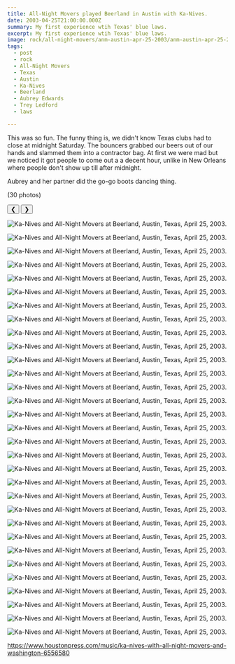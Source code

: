 ```yaml
---
title: All-Night Movers played Beerland in Austin with Ka-Nives.
date: 2003-04-25T21:00:00.000Z
summary: My first experience wtih Texas' blue laws.
excerpt: My first experience wtih Texas' blue laws.
image: rock/all-night-movers/anm-austin-apr-25-2003/anm-austin-apr-25-2003-40.jpg
tags:
  - post
  - rock
  - All-Night Movers
  - Texas
  - Austin
  - Ka-Nives
  - Beerland
  - Aubrey Edwards
  - Trey Ledford
  - laws

---
```


This was so fun. The funny thing is, we didn't know Texas clubs had to close at midnight Saturday. The bouncers grabbed our beers out of our hands and slammed them into a contractor bag. At first we were mad but we noticed it got people to come out a a decent hour, unlike in New Orleans where people don't show up till after midnight.

Aubrey and her partner did the go-go boots dancing thing.

(30 photos)

<div id="viewport">
    <button id="buttonPrevious">&#10094;</button>
    <button id="buttonNext">&#10095;</button>

![Ka-Nives and All-Night Movers at Beerland, Austin, Texas, April 25, 2003.](/static/img/rock/all-night-movers/anm-austin-apr-25-2003/anm-austin-apr-25-2003-17.jpg "Ka-Nives and All-Night Movers at Beerland, Austin, Texas, April 25, 2003.")

![Ka-Nives and All-Night Movers at Beerland, Austin, Texas, April 25, 2003.](/static/img/rock/all-night-movers/anm-austin-apr-25-2003/anm-austin-apr-25-2003-18.jpg "Ka-Nives and All-Night Movers at Beerland, Austin, Texas, April 25, 2003.")

![Ka-Nives and All-Night Movers at Beerland, Austin, Texas, April 25, 2003.](/static/img/rock/all-night-movers/anm-austin-apr-25-2003/anm-austin-apr-25-2003-19.jpg "Ka-Nives and All-Night Movers at Beerland, Austin, Texas, April 25, 2003.")

![Ka-Nives and All-Night Movers at Beerland, Austin, Texas, April 25, 2003.](/static/img/rock/all-night-movers/anm-austin-apr-25-2003/anm-austin-apr-25-2003-20.jpg "Ka-Nives and All-Night Movers at Beerland, Austin, Texas, April 25, 2003.")

![Ka-Nives and All-Night Movers at Beerland, Austin, Texas, April 25, 2003.](/static/img/rock/all-night-movers/anm-austin-apr-25-2003/anm-austin-apr-25-2003-21.jpg "Ka-Nives and All-Night Movers at Beerland, Austin, Texas, April 25, 2003.")

![Ka-Nives and All-Night Movers at Beerland, Austin, Texas, April 25, 2003.](/static/img/rock/all-night-movers/anm-austin-apr-25-2003/anm-austin-apr-25-2003-22.jpg "Ka-Nives and All-Night Movers at Beerland, Austin, Texas, April 25, 2003.")

![Ka-Nives and All-Night Movers at Beerland, Austin, Texas, April 25, 2003.](/static/img/rock/all-night-movers/anm-austin-apr-25-2003/anm-austin-apr-25-2003-23.jpg "Ka-Nives and All-Night Movers at Beerland, Austin, Texas, April 25, 2003.")

![Ka-Nives and All-Night Movers at Beerland, Austin, Texas, April 25, 2003.](/static/img/rock/all-night-movers/anm-austin-apr-25-2003/anm-austin-apr-25-2003-24.jpg "Ka-Nives and All-Night Movers at Beerland, Austin, Texas, April 25, 2003.")

![Ka-Nives and All-Night Movers at Beerland, Austin, Texas, April 25, 2003.](/static/img/rock/all-night-movers/anm-austin-apr-25-2003/anm-austin-apr-25-2003-25.jpg "Ka-Nives and All-Night Movers at Beerland, Austin, Texas, April 25, 2003.")

![Ka-Nives and All-Night Movers at Beerland, Austin, Texas, April 25, 2003.](/static/img/rock/all-night-movers/anm-austin-apr-25-2003/anm-austin-apr-25-2003-26.jpg "Ka-Nives and All-Night Movers at Beerland, Austin, Texas, April 25, 2003.")

![Ka-Nives and All-Night Movers at Beerland, Austin, Texas, April 25, 2003.](/static/img/rock/all-night-movers/anm-austin-apr-25-2003/anm-austin-apr-25-2003-27.jpg "Ka-Nives and All-Night Movers at Beerland, Austin, Texas, April 25, 2003.")

![Ka-Nives and All-Night Movers at Beerland, Austin, Texas, April 25, 2003.](/static/img/rock/all-night-movers/anm-austin-apr-25-2003/anm-austin-apr-25-2003-28.jpg "Ka-Nives and All-Night Movers at Beerland, Austin, Texas, April 25, 2003.")

![Ka-Nives and All-Night Movers at Beerland, Austin, Texas, April 25, 2003.](/static/img/rock/all-night-movers/anm-austin-apr-25-2003/anm-austin-apr-25-2003-29.jpg "Ka-Nives and All-Night Movers at Beerland, Austin, Texas, April 25, 2003.")

![Ka-Nives and All-Night Movers at Beerland, Austin, Texas, April 25, 2003.](/static/img/rock/all-night-movers/anm-austin-apr-25-2003/anm-austin-apr-25-2003-30.jpg "Ka-Nives and All-Night Movers at Beerland, Austin, Texas, April 25, 2003.")

![Ka-Nives and All-Night Movers at Beerland, Austin, Texas, April 25, 2003.](/static/img/rock/all-night-movers/anm-austin-apr-25-2003/anm-austin-apr-25-2003-31.jpg "Ka-Nives and All-Night Movers at Beerland, Austin, Texas, April 25, 2003.")

![Ka-Nives and All-Night Movers at Beerland, Austin, Texas, April 25, 2003.](/static/img/rock/all-night-movers/anm-austin-apr-25-2003/anm-austin-apr-25-2003-32.jpg "Ka-Nives and All-Night Movers at Beerland, Austin, Texas, April 25, 2003.")

![Ka-Nives and All-Night Movers at Beerland, Austin, Texas, April 25, 2003.](/static/img/rock/all-night-movers/anm-austin-apr-25-2003/anm-austin-apr-25-2003-33.jpg "Ka-Nives and All-Night Movers at Beerland, Austin, Texas, April 25, 2003.")

![Ka-Nives and All-Night Movers at Beerland, Austin, Texas, April 25, 2003.](/static/img/rock/all-night-movers/anm-austin-apr-25-2003/anm-austin-apr-25-2003-34.jpg "Ka-Nives and All-Night Movers at Beerland, Austin, Texas, April 25, 2003.")

![Ka-Nives and All-Night Movers at Beerland, Austin, Texas, April 25, 2003.](/static/img/rock/all-night-movers/anm-austin-apr-25-2003/anm-austin-apr-25-2003-35.jpg "Ka-Nives and All-Night Movers at Beerland, Austin, Texas, April 25, 2003.")

![Ka-Nives and All-Night Movers at Beerland, Austin, Texas, April 25, 2003.](/static/img/rock/all-night-movers/anm-austin-apr-25-2003/anm-austin-apr-25-2003-36.jpg "Ka-Nives and All-Night Movers at Beerland, Austin, Texas, April 25, 2003.")

![Ka-Nives and All-Night Movers at Beerland, Austin, Texas, April 25, 2003.](/static/img/rock/all-night-movers/anm-austin-apr-25-2003/anm-austin-apr-25-2003-37.jpg "Ka-Nives and All-Night Movers at Beerland, Austin, Texas, April 25, 2003.")

![Ka-Nives and All-Night Movers at Beerland, Austin, Texas, April 25, 2003.](/static/img/rock/all-night-movers/anm-austin-apr-25-2003/anm-austin-apr-25-2003-38.jpg "Ka-Nives and All-Night Movers at Beerland, Austin, Texas, April 25, 2003.")

![Ka-Nives and All-Night Movers at Beerland, Austin, Texas, April 25, 2003.](/static/img/rock/all-night-movers/anm-austin-apr-25-2003/anm-austin-apr-25-2003-39.jpg "Ka-Nives and All-Night Movers at Beerland, Austin, Texas, April 25, 2003.")

![Ka-Nives and All-Night Movers at Beerland, Austin, Texas, April 25, 2003.](/static/img/rock/all-night-movers/anm-austin-apr-25-2003/anm-austin-apr-25-2003-40.jpg "Ka-Nives and All-Night Movers at Beerland, Austin, Texas, April 25, 2003.")

![Ka-Nives and All-Night Movers at Beerland, Austin, Texas, April 25, 2003.](/static/img/rock/all-night-movers/anm-austin-apr-25-2003/anm-austin-apr-25-2003-41.jpg "Ka-Nives and All-Night Movers at Beerland, Austin, Texas, April 25, 2003.")

![Ka-Nives and All-Night Movers at Beerland, Austin, Texas, April 25, 2003.](/static/img/rock/all-night-movers/anm-austin-apr-25-2003/anm-austin-apr-25-2003-42.jpg "Ka-Nives and All-Night Movers at Beerland, Austin, Texas, April 25, 2003.")

![Ka-Nives and All-Night Movers at Beerland, Austin, Texas, April 25, 2003.](/static/img/rock/all-night-movers/anm-austin-apr-25-2003/anm-austin-apr-25-2003-43.jpg "Ka-Nives and All-Night Movers at Beerland, Austin, Texas, April 25, 2003.")

![Ka-Nives and All-Night Movers at Beerland, Austin, Texas, April 25, 2003.](/static/img/rock/all-night-movers/anm-austin-apr-25-2003/anm-austin-apr-25-2003-44.jpg "Ka-Nives and All-Night Movers at Beerland, Austin, Texas, April 25, 2003.")

![Ka-Nives and All-Night Movers at Beerland, Austin, Texas, April 25, 2003.](/static/img/rock/all-night-movers/anm-austin-apr-25-2003/anm-austin-apr-25-2003-45.jpg "Ka-Nives and All-Night Movers at Beerland, Austin, Texas, April 25, 2003.")

![Ka-Nives and All-Night Movers at Beerland, Austin, Texas, April 25, 2003.](/static/img/rock/all-night-movers/anm-austin-apr-25-2003/anm-austin-apr-25-2003-46.jpg "Ka-Nives and All-Night Movers at Beerland, Austin, Texas, April 25, 2003.")

![Ka-Nives and All-Night Movers at Beerland, Austin, Texas, April 25, 2003.](/static/img/rock/all-night-movers/anm-austin-apr-25-2003/anm-austin-apr-25-2003-47.jpg "Ka-Nives and All-Night Movers at Beerland, Austin, Texas, April 25, 2003.")

</div>
<div id="caption"></div>



https://www.houstonpress.com/music/ka-nives-with-all-night-movers-and-washington-6556580